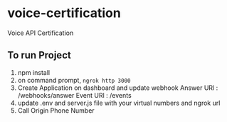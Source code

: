 # voice-certification
Voice API Certification

## To run Project
1. npm install
2. on command prompt, `ngrok http 3000` 
3. Create Application on dashboard and update webhook
  Answer URl : <ngrok url>/webhooks/answer
  Event URl : <ngrok url>/events
4. update .env and server.js file with your virtual numbers and ngrok url
5. Call Origin Phone Number
